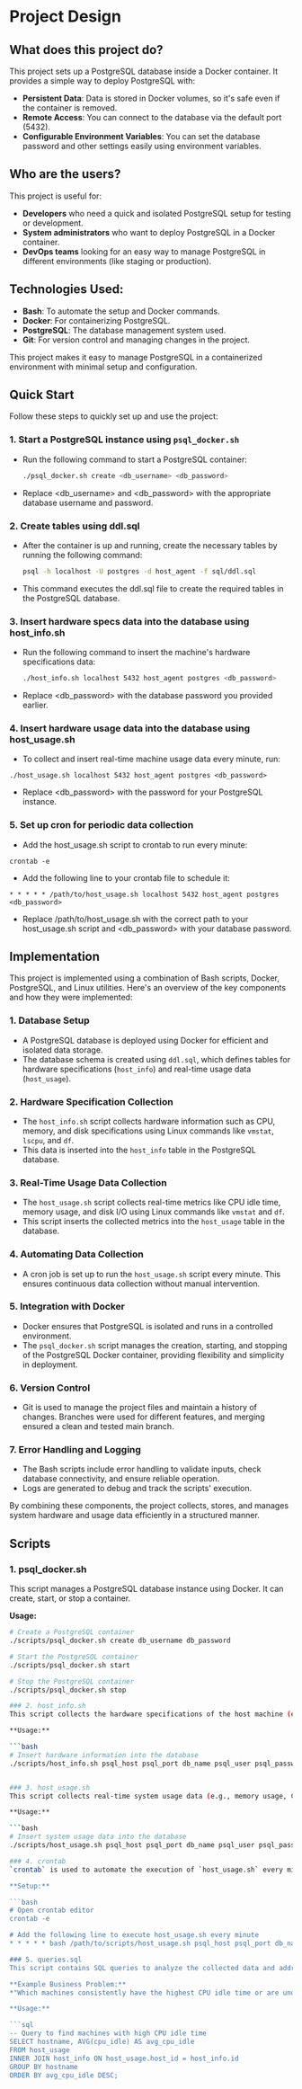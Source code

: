 # Project Design

## What does this project do?
This project sets up a PostgreSQL database inside a Docker container. It provides a simple way to deploy PostgreSQL with:
- **Persistent Data**: Data is stored in Docker volumes, so it's safe even if the container is removed.
- **Remote Access**: You can connect to the database via the default port (5432).
- **Configurable Environment Variables**: You can set the database password and other settings easily using environment variables.

## Who are the users?
This project is useful for:
- **Developers** who need a quick and isolated PostgreSQL setup for testing or development.
- **System administrators** who want to deploy PostgreSQL in a Docker container.
- **DevOps teams** looking for an easy way to manage PostgreSQL in different environments (like staging or production).

## Technologies Used:
- **Bash**: To automate the setup and Docker commands.
- **Docker**: For containerizing PostgreSQL.
- **PostgreSQL**: The database management system used.
- **Git**: For version control and managing changes in the project.

This project makes it easy to manage PostgreSQL in a containerized environment with minimal setup and configuration.

## Quick Start

Follow these steps to quickly set up and use the project:

### 1. Start a PostgreSQL instance using `psql_docker.sh`

- Run the following command to start a PostgreSQL container:
  ```bash
  ./psql_docker.sh create <db_username> <db_password>

- Replace <db_username> and <db_password> with the appropriate database username and password.

### 2. Create tables using ddl.sql

- After the container is up and running, create the necessary tables by running the following command:
  ``` bash
  psql -h localhost -U postgres -d host_agent -f sql/ddl.sql

- This command executes the ddl.sql file to create the required tables in the PostgreSQL database.

### 3. Insert hardware specs data into the database using host_info.sh

- Run the following command to insert the machine's hardware specifications data:
  ``` bash
  ./host_info.sh localhost 5432 host_agent postgres <db_password>

- Replace <db_password> with the database password you provided earlier.

### 4. Insert hardware usage data into the database using host_usage.sh

- To collect and insert real-time machine usage data every minute, run:

`./host_usage.sh localhost 5432 host_agent postgres <db_password>`

- Replace <db_password> with the password for your PostgreSQL instance.

### 5. Set up cron for periodic data collection

- Add the host_usage.sh script to crontab to run every minute:

`crontab -e` 

- Add the following line to your crontab file to schedule it:

`* * * * * /path/to/host_usage.sh localhost 5432 host_agent postgres <db_password>`

- Replace /path/to/host_usage.sh with the correct path to your host_usage.sh script and <db_password> with your database password.

## Implementation

This project is implemented using a combination of Bash scripts, Docker, PostgreSQL, and Linux utilities. Here's an overview of the key components and how they were implemented:

### 1. **Database Setup**
- A PostgreSQL database is deployed using Docker for efficient and isolated data storage. 
- The database schema is created using `ddl.sql`, which defines tables for hardware specifications (`host_info`) and real-time usage data (`host_usage`).

### 2. **Hardware Specification Collection**
- The `host_info.sh` script collects hardware information such as CPU, memory, and disk specifications using Linux commands like `vmstat`, `lscpu`, and `df`. 
- This data is inserted into the `host_info` table in the PostgreSQL database.

### 3. **Real-Time Usage Data Collection**
- The `host_usage.sh` script collects real-time metrics like CPU idle time, memory usage, and disk I/O using Linux commands like `vmstat` and `df`.
- This script inserts the collected metrics into the `host_usage` table in the database.

### 4. **Automating Data Collection**
- A cron job is set up to run the `host_usage.sh` script every minute. This ensures continuous data collection without manual intervention.

### 5. **Integration with Docker**
- Docker ensures that PostgreSQL is isolated and runs in a controlled environment.
- The `psql_docker.sh` script manages the creation, starting, and stopping of the PostgreSQL Docker container, providing flexibility and simplicity in deployment.

### 6. **Version Control**
- Git is used to manage the project files and maintain a history of changes. Branches were used for different features, and merging ensured a clean and tested main branch.

### 7. **Error Handling and Logging**
- The Bash scripts include error handling to validate inputs, check database connectivity, and ensure reliable operation.
- Logs are generated to debug and track the scripts' execution.

By combining these components, the project collects, stores, and manages system hardware and usage data efficiently in a structured manner.

## Scripts

### 1. psql_docker.sh
This script manages a PostgreSQL database instance using Docker. It can create, start, or stop a container.

**Usage:**

```bash
# Create a PostgreSQL container
./scripts/psql_docker.sh create db_username db_password

# Start the PostgreSQL container
./scripts/psql_docker.sh start

# Stop the PostgreSQL container
./scripts/psql_docker.sh stop

### 2. host_info.sh
This script collects the hardware specifications of the host machine (e.g., CPU, memory, etc.) and inserts the data into the `host_info` table in the database.

**Usage:**

```bash
# Insert hardware information into the database
./scripts/host_info.sh psql_host psql_port db_name psql_user psql_password


### 3. host_usage.sh
This script collects real-time system usage data (e.g., memory usage, CPU idle time) and inserts the data into the `host_usage` table in the database. It is designed to be run periodically, such as through crontab.

**Usage:**

```bash
# Insert system usage data into the database
./scripts/host_usage.sh psql_host psql_port db_name psql_user psql_password

### 4. crontab
`crontab` is used to automate the execution of `host_usage.sh` every minute. This ensures continuous monitoring of the system's resource usage.

**Setup:**

```bash
# Open crontab editor
crontab -e

# Add the following line to execute host_usage.sh every minute
* * * * * bash /path/to/scripts/host_usage.sh psql_host psql_port db_name psql_user psql_password

### 5. queries.sql
This script contains SQL queries to analyze the collected data and address specific business problems. For example, it can identify machines with high CPU idle time or low memory availability.

**Example Business Problem:**  
*"Which machines consistently have the highest CPU idle time or are underutilized?"*

**Usage:**

```sql
-- Query to find machines with high CPU idle time
SELECT hostname, AVG(cpu_idle) AS avg_cpu_idle
FROM host_usage
INNER JOIN host_info ON host_usage.host_id = host_info.id
GROUP BY hostname
ORDER BY avg_cpu_idle DESC;

